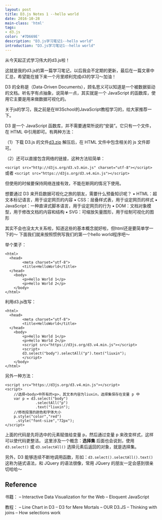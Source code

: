 ```yaml
---
layout: post
title: D3.js Notes 1 --hello world
date: 2016-10-28
main-class: 'html'
tags:
- d3.js
color: '#7D669E'
description: "D3.js学习笔记1--hello world"
introduction: "D3.js学习笔记1--hello world"
---
```

从今天起正式学习伟大的d3.js啦！

这就是我的d3.js的第一篇学习笔记，以后我会不定期的更新，最后在一篇文章中汇总，希望能在接下来一个月里顺利完成d3的学习～加油！

D3 的全称是（Data-Driven Documents），顾名思义可以知道是一个被数据驱动的文档。听名字有点抽象，说简单一点，其实就是一个 JavaScript 的函数库，使用它主要是用来做数据可视化的。

关于js的学习，我之前是在W3School的JavaScript教程学习的，给大家推荐一下。

D3 是一个 JavaScript 函数库，并不需要通常所说的“安装”。它只有一个文件，在 HTML 中引用即可。有两种方法：

（1）下载 D3.js 的文件[d3.zip](https://github.com/mbostock/d3/releases/download/v3.4.8/d3.zip)
解压后，在 HTML 文件中包含相关的 js 文件即可。

（2）还可以直接包含网络的链接，这种方法较简单：

`<script src="http://d3js.org/d3.v3.min.js" charset="utf-8"></script>`
或者
`<script src="https://d3js.org/d3.v4.min.js"></script>`

但使用的时候要保持网络连接有效，不能在断网的情况下使用。

想要通过 D3 来开启数据可视化之旅的朋友，需要什么预备知识呢？
	▪	HTML：超文本标记语言，用于设定网页的内容
	▪	CSS：层叠样式表，用于设定网页的样式
	▪	JavaScript：一种直译式脚本语言，用于设定网页的行为
	▪	DOM：文档对象模型，用于修改文档的内容和结构
	▪	SVG：可缩放矢量图形，用于绘制可视化的图形

其实不会也没太大关系啦，知道这些的基本概念就好啦，但html还是要简单学一下的～ 下面我们就来按照惯例写我们的第一个hello world程序吧～

举个栗子：

	<html> 
	  <head> 
	        <meta charset="utf-8"> 
	        <title>HelloWorld</title> 
	  </head> 
	    <body> 
	        <p>Hello World 1</p>
	        <p>Hello World 2</p>
	    </body> 
	</html>

利用d3.js改写：

	<html> 
	  <head> 
	        <meta charset="utf-8"> 
	        <title>HelloWorld</title> 
	  </head> 
	    <body> 
	        <p>Hello World 1</p>
	        <p>Hello World 2</p>
	        <script src="https://d3js.org/d3.v4.min.js"></script> 
	        <script>  
	        d3.select("body").selectAll("p").text("liuxin");      
	        </script> 
	    </body> 
	</html>

另外一种方法：

	<script src="https://d3js.org/d3.v4.min.js"></script> 
    <script>  
    	//选择<body>中所有的<p>，其文本内容为liuxin，选择集保存在变量 p 中
		var p = d3.select("body")
		          .selectAll("p")
		          .text("liuxin");
		//修改段落的颜色和字体大小
		p.style("color","red")
		 .style("font-size","72px");    
    </script> 

上面的代码是先将选中的元素赋值给变量 p，然后通过变量 p 来改变样式，这样可以使代码更整洁。
这里涉及一个概念：**选择集** 后面也会说到，使用 `d3.select()` 或 `d3.selectAll()` 选择元素后返回的对象，就是选择集。

另外，D3 能够连续不断地调用函数，形如：`d3.select().selectAll().text()`
这称为链式语法，和 JQuery 的语法很像，常用 JQuery 的朋友一定会感到很亲切哈哈～


## Reference

书籍：
– Interactive Data Visualization for the Web
– Eloquent JavaScript

教程：
– Line Chart in D3
– D3 for Mere Mortals
– OUR D3.JS
– Thinking with joins
– How selections work
